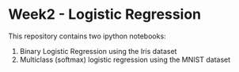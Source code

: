 # Week2 - Logistic Regression
This repository contains two ipython notebooks:
1) Binary Logistic Regression using the Iris dataset
2) Multiclass (softmax) logistic regression using the MNIST dataset

